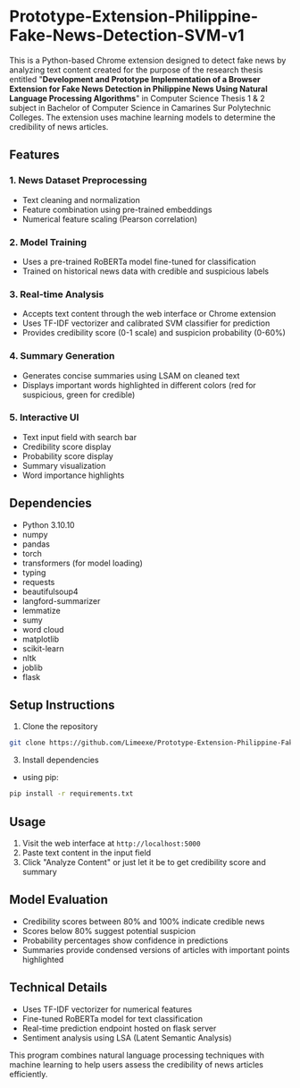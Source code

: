 # Prototype-Extension-Philippine-Fake-News-Detection-SVM-v1
This is a Python-based Chrome extension designed to detect fake news by analyzing text content created for the purpose of the research thesis entitled "**Development and Prototype Implementation of a Browser Extension for Fake News Detection in Philippine News Using Natural Language Processing Algorithms**" in Computer Science Thesis 1 &amp; 2 subject in Bachelor of Computer Science in Camarines Sur Polytechnic Colleges. The extension uses machine learning models to determine the credibility of news articles.


## Features

### 1. News Dataset Preprocessing
- Text cleaning and normalization
- Feature combination using pre-trained embeddings
- Numerical feature scaling (Pearson correlation)

### 2. Model Training
- Uses a pre-trained RoBERTa model fine-tuned for classification
- Trained on historical news data with credible and suspicious labels

### 3. Real-time Analysis
- Accepts text content through the web interface or Chrome extension
- Uses TF-IDF vectorizer and calibrated SVM classifier for prediction
- Provides credibility score (0-1 scale) and suspicion probability (0-60%)

### 4. Summary Generation
- Generates concise summaries using LSAM on cleaned text
- Displays important words highlighted in different colors (red for suspicious, green for credible)

### 5. Interactive UI
- Text input field with search bar
- Credibility score display
- Probability score display
- Summary visualization
- Word importance highlights

## Dependencies
- Python 3.10.10
- numpy
- pandas
- torch
- transformers (for model loading)
- typing
- requests
- beautifulsoup4
- langford-summarizer
- lemmatize
- sumy
- word cloud
- matplotlib
- scikit-learn
- nltk
- joblib
- flask

## Setup Instructions

1. Clone the repository
```bash
git clone https://github.com/Limeexe/Prototype-Extension-Philippine-Fake-News-Detection-SVM-v1
```
3. Install dependencies
- using pip:
```bash
pip install -r requirements.txt
```

## Usage

1. Visit the web interface at `http://localhost:5000`
2. Paste text content in the input field
3. Click "Analyze Content" or just let it be to get credibility score and summary

## Model Evaluation
- Credibility scores between 80% and 100% indicate credible news
- Scores below 80% suggest potential suspicion
- Probability percentages show confidence in predictions
- Summaries provide condensed versions of articles with important points highlighted

## Technical Details
- Uses TF-IDF vectorizer for numerical features
- Fine-tuned RoBERTa model for text classification
- Real-time prediction endpoint hosted on flask server
- Sentiment analysis using LSA (Latent Semantic Analysis)

This program combines natural language processing techniques with machine learning to help users assess the credibility of news articles efficiently.

